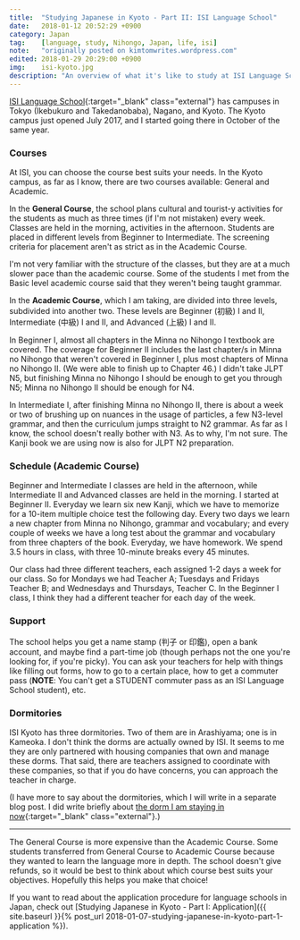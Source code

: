 ```yaml
---
title:  "Studying Japanese in Kyoto - Part II: ISI Language School"
date:   2018-01-12 20:52:29 +0900
category: Japan
tag:    [language, study, Nihongo, Japan, life, isi]
note:   "originally posted on kimtomwrites.wordpress.com"
edited: 2018-01-29 20:29:00 +0900
img:	isi-kyoto.jpg
description: "An overview of what it's like to study at ISI Language School - Kyoto Campus. What is a school day like for the Academic course? A high-intensity Nihongo class."
---
```

[ISI Language School](http://www.isi-education.com/){:target="_blank" class="external"} has campuses in Tokyo (Ikebukuro and Takedanobaba), Nagano, and Kyoto. The Kyoto campus just opened July 2017, and I started going there in October of the same year.

<h3>Courses</h3>
At ISI, you can choose the course best suits your needs. In the Kyoto campus, as far as I know, there are two courses available: General and Academic.
<!--more-->

In the <strong>General Course</strong>, the school plans cultural and tourist-y activities for the students as much as three times (if I'm not mistaken) every week. Classes are held in the morning, activities in the afternoon. Students are placed in different levels from Beginner to Intermediate. The screening criteria for placement aren't as strict as in the Academic Course.

I'm not very familiar with the structure of the classes, but they are at a much slower pace than the academic course. Some of the students I met from the Basic level academic course said that they weren't being taught grammar.

In the <strong>Academic Course</strong>, which I am taking, are divided into three levels, subdivided into another two. These levels are Beginner (初級) I and II, Intermediate (中級) I and II, and Advanced (上級) I and II.

In Beginner I, almost all chapters in the Minna no Nihongo I textbook are covered. The coverage for Beginner II includes the last chapter/s in Minna no Nihongo that weren't covered in Beginner I, plus most chapters of Minna no Nihongo II. (We were able to finish up to Chapter 46.) I didn't take JLPT N5, but finishing Minna no Nihongo I should be enough to get you through N5; Minna no Nihongo II should be enough for N4.

In Intermediate I, after finishing Minna no Nihongo II, there is about a week or two of brushing up on nuances in the usage of particles, a few N3-level grammar, and then the curriculum jumps straight to N2 grammar. As far as I know, the school doesn't really bother with N3. As to why, I'm not sure. The Kanji book we are using now is also for JLPT N2 preparation.

<h3>Schedule (Academic Course)</h3>
Beginner and Intermediate I classes are held in the afternoon, while Intermediate II and Advanced classes are held in the morning. I started at Beginner II. Everyday we learn six new Kanji, which we have to memorize for a 10-item multiple choice test the following day. Every two days we learn a new chapter from Minna no Nihongo, grammar and vocabulary; and every couple of weeks we have a long test about the grammar and vocabulary from three chapters of the book. Everyday, we have homework. We spend 3.5 hours in class, with three 10-minute breaks every 45 minutes.

Our class had three different teachers, each assigned 1-2 days a week for our class. So for Mondays we had Teacher A; Tuesdays and Fridays Teacher B; and Wednesdays and Thursdays, Teacher C. In the Beginner I class, I think they had a different teacher for each day of the week.
<h3>Support</h3>
The school helps you get a name stamp (判子 or 印鑑), open a bank account, and maybe find a part-time job (though perhaps not the one you're looking for, if you're picky). You can ask your teachers for help with things like filling out forms, how to go to a certain place, how to get a commuter pass (<strong>NOTE</strong>: You can't get a STUDENT commuter pass as an ISI Language School student), etc.
<h3>Dormitories</h3>
ISI Kyoto has three dormitories. Two of them are in Arashiyama; one is in Kameoka. I don't think the dorms are actually owned by ISI. It seems to me they are only partnered with housing companies that own and manage these dorms. That said, there are teachers assigned to coordinate with these companies, so that if you do have concerns, you can approach the teacher in charge.

(I have more to say about the dormitories, which I will write in a separate blog post. I did write briefly about [the dorm I am staying in now](https://kimtomwrites.wordpress.com/2018/01/28/this-blog-this-dorm/){:target="_blank" class="external"}.)

<hr />

The General Course is more expensive than the Academic Course. Some students transferred from General Course to Academic Course because they wanted to learn the language more in depth. The school doesn't give refunds, so it would be best to think about which course best suits your objectives. Hopefully this helps you make that choice!

If you want to read about the application procedure for language schools in Japan, check out [Studying Japanese in Kyoto - Part I: Application]({{ site.baseurl }}{% post_url 2018-01-07-studying-japanese-in-kyoto-part-1-application %}).